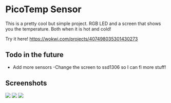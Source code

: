 # PicoTemp Sensor

This is a pretty cool but simple project. RGB LED and a screen that shows you the temperature. Both when it is hot and cold!

Try it here! https://wokwi.com/projects/407498035301430273

## Todo in the future

- Add more sensors
-Change the screen to ssd1306 so I can fi more stuff!

## Screenshots


![](https://files.slack.com/files-tmb/T0266FRGM-F07JZJNBPGA-34a82d094a/image_720.png)
![](https://files.slack.com/files-tmb/T0266FRGM-F07JK2BSZCP-e16ca92d3a/image_720.png)
![](https://files.slack.com/files-tmb/T0266FRGM-F07JT00KTL6-5c8c1ed524/image_720.png)

